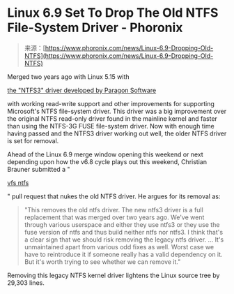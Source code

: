 <!--yml
category: 未分类
date: 2024-05-29 12:12:23
-->

# Linux 6.9 Set To Drop The Old NTFS File-System Driver - Phoronix

> 来源：[https://www.phoronix.com/news/Linux-6.9-Dropping-Old-NTFS](https://www.phoronix.com/news/Linux-6.9-Dropping-Old-NTFS)

Merged two years ago with Linux 5.15 with

[the "NTFS3" driver developed by Paragon Software](https://www.phoronix.com/news/NTFS3-For-Linux-5.15)

with working read-write support and other improvements for supporting Microsoft's NTFS file-system driver. This driver was a big improvement over the original NTFS read-only driver found in the mainline kernel and faster than using the NTFS-3G FUSE file-system driver. Now with enough time having passed and the NTFS3 driver working out well, the older NTFS driver is set for removal.

Ahead of the Linux 6.9 merge window opening this weekend or next depending upon how the v6.8 cycle plays out this weekend, Christian Brauner submitted a "

[vfs ntfs](https://lore.kernel.org/lkml/20240308-vfs-ntfs-ede727d2a142@brauner/)

" pull request that nukes the old NTFS driver. He argues for its removal as:

> "This removes the old ntfs driver. The new ntfs3 driver is a full replacement that was merged over two years ago. We've went through various userspace and either they use ntfs3 or they use the fuse version of ntfs and thus build neither ntfs nor ntfs3\. I think that's a clear sign that we should risk removing the legacy ntfs driver.
> ...
> It's unmaintained apart from various odd fixes as well. Worst case we have to reintroduce it if someone really has a valid dependency on it. But it's worth trying to see whether we can remove it."

Removing this legacy NTFS kernel driver lightens the Linux source tree by 29,303 lines.